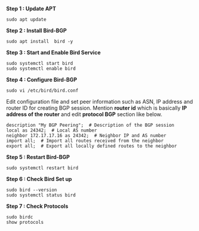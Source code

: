 ﻿**Step 1 : Update APT**

    sudo apt update
   **Step 2 : Install Bird-BGP**
   
    sudo apt install  bird -y
   **Step 3 : Start and Enable Bird Service**
   
    sudo systemctl start bird
    sudo systemctl enable bird
   
   **Step 4 : Configure Bird-BGP**
  
    sudo vi /etc/bird/bird.conf
   Edit configuration file and set peer information such as ASN, IP address and router ID for creating BGP session. Mention **router id** which is basically **IP address of the router** and edit **protocol BGP** section like below. 

    description "My BGP Peering";  # Description of the BGP session
    local as 24342;  # Local AS number
    neighbor 172.17.17.16 as 24342;  # Neighbor IP and AS number
    import all;  # Import all routes received from the neighbor
    export all;  # Export all locally defined routes to the neighbor
**Step 5 : Restart Bird-BGP**

    sudo systemctl restart bird
**Step 6 : Check Bird Set up**
  

    sudo bird --version
    sudo systemctl status bird

**Step 7 : Check Protocols**

    sudo birdc
    show protocols

